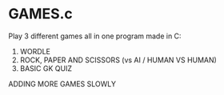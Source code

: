 # GAMES.c
Play 3 different games all in one program made in C:

1. WORDLE
2. ROCK, PAPER AND SCISSORS (vs AI / HUMAN VS HUMAN)
3. BASIC GK QUIZ

ADDING MORE GAMES SLOWLY
